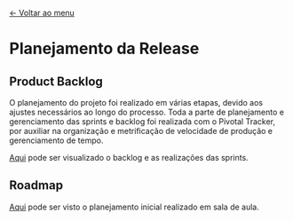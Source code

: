 [<- Voltar ao menu](README.md#artefatos-do-projeto)

# Planejamento da Release

## Product Backlog

O planejamento do projeto foi realizado em várias etapas, devido aos ajustes 
necessários ao longo do processo.
Toda a parte de planejamento e gerenciamento das sprints e backlog foi realizada
com o Pivotal Tracker, por auxiliar na organização e metrificação de velocidade 
de produção e gerenciamento de tempo.

[Aqui](https://www.pivotaltracker.com/n/projects/2385671) pode ser visualizado o 
backlog e as realizações das sprints.

## Roadmap

[Aqui](.gitbook/assets/planejamento.pdf) pode ser visto o planejamento inicial 
realizado em sala de aula.